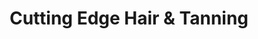 ---
title: "Cutting Edge Hair & Tanning"
url: /holgate/cutting-edge-hair-and-tanning/
shop: hairdresser
---